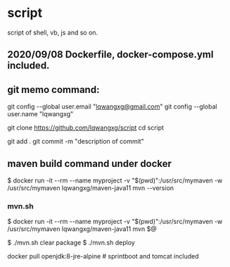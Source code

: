 # script
script of shell, vb, js and so on.

## 2020/09/08 Dockerfile, docker-compose.yml included.

## git memo command:
git config --global user.email "lqwangxg@gmail.com"
git config --global user.name "lqwangxg"

git clone https://github.com/lqwangxg/script
cd script

git add .
git commit -m "description of commit"

## maven build command under docker 
$ docker run -it --rm --name myproject -v "$(pwd)":/usr/src/mymaven -w /usr/src/mymaven lqwangxg/maven-java11 mvn --version

### mvn.sh
$ docker run -it --rm --name myproject -v "$(pwd)":/usr/src/mymaven -w /usr/src/mymaven lqwangxg/maven-java11 mvn $@

$ ./mvn.sh clear package
$ ./mvn.sh deploy 

docker pull openjdk:8-jre-alpine # sprintboot and tomcat included
